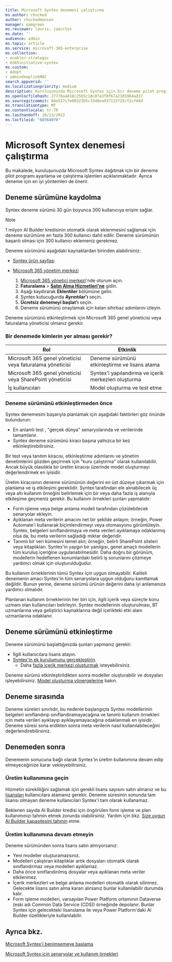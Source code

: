 ```yaml
---
title: Microsoft Syntex denemesi çalıştırma
ms.author: chucked
author: chuckedmonson
manager: pamgreen
ms.reviewer: lauris; jaeccles
ms.date: ''
audience: admin
ms.topic: article
ms.service: microsoft-365-enterprise
ms.collection:
- enabler-strategic
- m365initiative-syntex
ms.custom:
- Adopt
- admindeeplinkMAC
search.appverid: ''
ms.localizationpriority: medium
description: Kuruluşunuzda Microsoft Syntex için bir deneme pilot programı planlamayı, kaydolmayı ve çalıştırmayı öğrenin.
ms.openlocfilehash: 27770aa818c25b5c18c07a3f8f67a2185964ad37
ms.sourcegitcommit: 04e517c7e00323b5c33d8ea937115725cf2cfd4d
ms.translationtype: MT
ms.contentlocale: tr-TR
ms.lasthandoff: 10/13/2022
ms.locfileid: "68564070"
---
```

# <a name="run-a-trial-of-microsoft-syntex"></a>Microsoft Syntex denemesi çalıştırma

Bu makalede, kuruluşunuzda Microsoft Syntex dağıtmak için bir deneme pilot programı ayarlama ve çalıştırma işlemleri açıklanmaktadır. Ayrıca deneme için en iyi yöntemleri de önerir.

## <a name="sign-up-for-a-trial"></a>Deneme sürümüne kaydolma

Syntex deneme sürümü 30 gün boyunca 300 kullanıcıya erişim sağlar.

> [!NOTE]
> 1 milyon AI Builder kredisinin otomatik olarak eklenmesini sağlamak için deneme sürümüne en fazla 300 kullanıcı dahil edilir. Deneme sürümünün başarılı olması için 300 kullanıcı eklemeniz gerekmez.

Deneme sürümünü aşağıdaki kaynaklardan birinden alabilirsiniz:

- [Syntex ürün sayfası](https://www.microsoft.com/microsoft-365/enterprise/sharepoint-syntex?activetab=pivot:overviewtab)

- [Microsoft 365 yönetim merkezi](https://admin.microsoft.com)
    1. [Microsoft 365 yönetici merkezi](https://admin.microsoft.com)'nde oturum açın.
    2. **Faturalama** > <a href="https://go.microsoft.com/fwlink/p/?linkid=868433" target="_blank">**Satın Alma Hizmetleri'ne**</a> gidin.
    3. Aşağı kaydırarak **Eklentiler** bölümüne gelin.
    4. Syntex kutucuğunda **Ayrıntılar'ı** seçin.
    5. **Ücretsiz denemeyi başlat'ı** seçin.
    6. Deneme sürümünü onaylamak için kalan sihirbaz adımlarını izleyin.

Deneme sürümünü etkinleştirmek için Microsoft 365 genel yöneticisi veya faturalama yöneticisi olmanız gerekir.

### <a name="who-should-be-involved-in-a-trial"></a>Bir denemede kimlerin yer alması gerekir?

|Rol|Etkinlik|
|---|---|
|Microsoft 365 genel yöneticisi veya faturalama yöneticisi|Deneme sürümünü etkinleştirme ve lisans atama|
|Microsoft 365 genel yöneticisi veya SharePoint yöneticisi|Syntex'i yapılandırma ve içerik merkezleri oluşturma|
|İş kullanıcıları|Model oluşturma ve test etme|

### <a name="before-you-activate-a-trial"></a>Deneme sürümünü etkinleştirmeden önce

Syntex denemesini başarıyla planlamak için aşağıdaki faktörleri göz önünde bulundurun:

- En anlamlı test , "gerçek dünya" senaryolarında ve verilerinde tamamlanır.
- Syntex deneme sürümünü kiracı başına yalnızca bir kez etkinleştirebilirsiniz.

Bir test veya tanıtım kiracısı, etkinleştirme adımlarını ve yönetim denetimlerini gözden geçirmek için "kuru çalıştırma" olarak kullanılabilir. Ancak büyük olasılıkla bir üretim kiracısı üzerinde model oluşturmayı değerlendirmek en iyisidir.

Üretim kiracısının deneme sürümünün değerini en üst düzeye çıkarmak için planlama ve iş etkileşimi gereklidir. Syntex tarafından ele alınabilecek üç veya altı kullanım örneğini belirlemek için bir veya daha fazla iş alanıyla etkileşime geçmeniz gerekir. Bu kullanım örnekleri şunları yapmalıdır:

- Form işleme veya belge anlama modeli tarafından çözülebilecek senaryolar ekleyin.
- Ayıklanan meta verilerin amacını net bir şekilde anlayın; örneğin, Power Automate'i kullanarak biçimlendirmeyi veya otomasyonu görüntüleyin. Syntex, belgeleri sınıflandırmaya ve meta verileri ayıklamaya odaklanmış olsa da, bu meta verilerin sağladığı miktar değeridir.
- Tanımlı bir veri kümesini temel alın; örneğin, belirli SharePoint siteleri veya kitaplıkları. Syntex'in yaygın bir yanılgısı, genel amaçlı modellerin tüm kuruluş içeriğine uygulanabilmesidir. Daha doğru bir görünüm, modellerin hedeflenen konumlardaki belirli iş sorunlarını çözmeye yardımcı olmak için oluşturulduğudur.

Bu kullanım örneklerinin tümü Syntex için uygun olmayabilir. Kaliteli denemenin amacı Syntex'in tüm senaryolara uygun olduğunu kanıtlamak değildir. Bunun yerine, deneme sürümü ürünün değerini daha iyi anlamanıza yardımcı olmalıdır.

Planlanan kullanım örneklerinin her biri için, ilgili içerik veya süreçte konu uzmanı olan kullanıcıları belirleyin. Syntex modellerinin oluşturulması, BT uzmanlarına veya geliştirici kaynaklarına değil içerikteki etki alanı uzmanlarına odaklanır.

## <a name="activate-a-trial"></a>Deneme sürümünü etkinleştirme

Deneme sürümünü başlattığınızda şunları yapmanız gerekir:

- İlgili kullanıcılara lisans atayın.
- [Syntex'in ek kurulumunu gerçekleştirin](set-up-content-understanding.md).
  - Daha [fazla içerik merkezi oluşturmak](create-a-content-center.md) isteyebilirsiniz.

Deneme sürümü etkinleştirildikten sonra modeller oluşturabilir ve dosyaları işleyebilirsiniz. [Model oluşturma yönergelerine](create-a-content-center.md) bakın.

## <a name="during-a-trial"></a>Deneme sırasında

Deneme süreleri sınırlıdır, bu nedenle başlangıçta Syntex modellerinin belgeleri sınıflandırıp sınıflandıramayacağına ve tanımlı kullanım örnekleri için meta verileri ayıklayıp ayıklayamayacağına odaklanmak en iyisidir. Deneme süresi sona erdikten sonra meta verilerin nasıl kullanılabileceğini değerlendirebilirsiniz.

## <a name="after-a-trial"></a>Denemeden sonra

Denemenin sonucuna bağlı olarak Syntex'in üretim kullanımına devam edip etmeyeceğinize karar vekleyebilirsiniz.

### <a name="proceed-to-production-use"></a>Üretim kullanımına geçin

Hizmetin sürekliliğini sağlamak için gerekli lisans sayısını satın almanız ve bu [lisansları](syntex-licensing.md) kullanıcılara atamanız gerekir. Deneme süresinin sonunda tam lisansı olmayan deneme kullanıcıları Syntex'i tam olarak kullanamaz.

Beklenen sayıda AI Builder kredisi için öngörülen form işleme ve plan kullanımınızı tahmin etmek zorunda olabilirsiniz. Yardım için bkz. [Size uygun AI Builder kapasitesini tahmin](https://powerapps.microsoft.com/ai-builder-calculator/) etme.

### <a name="dont-proceed-to-production-use"></a>Üretim kullanımına devam etmeyin

Deneme sürümünden sonra lisans satın almıyorsanız:

- Yeni modeller oluşturamazsınız.
- Modelleri çalıştıran kitaplıklar artık dosyaları otomatik olarak sınıflandırmaz veya modelleri ayıklamaz.
- Daha önce sınıflandırılmış dosyalar veya ayıklanan meta veriler etkilenmez.
- İçerik merkezleri ve belge anlama modelleri otomatik olarak silinmez. Gelecekte lisans satın alma kararı alırsanız bunlar kullanılabilir durumda kalır.
- Form işleme modelleri, varsayılan Power Platform ortamının Dataverse (eski adı Common Data Service (CDS)) örneğinde depolanır. Bunlar Syntex için gelecekteki lisanslama ile veya Power Platform'daki AI Builder özellikleriyle kullanılabilir.

## <a name="see-also"></a>Ayrıca bkz.

[Microsoft Syntex'i benimsemeye başlama](adoption-getstarted.md)

[Microsoft Syntex için senaryolar ve kullanım örnekleri](adoption-scenarios.md)